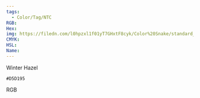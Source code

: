 ```yaml
---
tags:
  - Color/Tag/NTC
RGB:
Hex:
img: https://filedn.com/l0hpzxl1f01yT7GHxtF8cyk/Color%20Snake/standard_csv_to_svg/%23/D5D195.svg
CMYK:
HSL:
Name:
---
```

Winter Hazel
```palette
#D5D195
```
RGB
